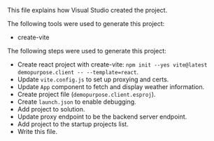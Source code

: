 This file explains how Visual Studio created the project.

The following tools were used to generate this project:
- create-vite

The following steps were used to generate this project:
- Create react project with create-vite: `npm init --yes vite@latest demopurpose.client -- --template=react`.
- Update `vite.config.js` to set up proxying and certs.
- Update `App` component to fetch and display weather information.
- Create project file (`demopurpose.client.esproj`).
- Create `launch.json` to enable debugging.
- Add project to solution.
- Update proxy endpoint to be the backend server endpoint.
- Add project to the startup projects list.
- Write this file.
